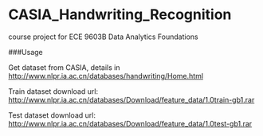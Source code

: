 # CASIA_Handwriting_Recognition
course project for ECE 9603B Data Analytics Foundations


###Usage

Get dataset from CASIA, details in http://www.nlpr.ia.ac.cn/databases/handwriting/Home.html

Train dataset download url: http://www.nlpr.ia.ac.cn/databases/Download/feature_data/1.0train-gb1.rar

Test dataset download url: http://www.nlpr.ia.ac.cn/databases/Download/feature_data/1.0test-gb1.rar